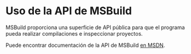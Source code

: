 # <a name="using-the-msbuild-api"></a>Uso de la API de MSBuild

MSBuild proporciona una superficie de API pública para que el programa pueda realizar compilaciones e inspeccionar proyectos.

Puede encontrar documentación de la API de MSBuild [en MSDN](https://msdn.microsoft.com/en-us/library/mt476050(v=vs.110).aspx).